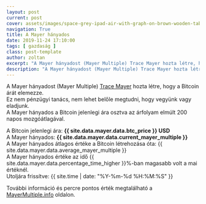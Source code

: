 ```yaml
---
layout: post
current: post
cover: assets/images/space-grey-ipad-air-with-graph-on-brown-wooden-table.jpg
navigation: True
title: A Mayer hányados
date: 2019-11-24 17:10:00
tags: [ gazdaság ]
class: post-template
author: zoltan
excerpt: "A Mayer hányadost (Mayer Multiple) Trace Mayer hozta létre, hogy a Bitcoin árát elemezze."
description: "A Mayer hányadost (Mayer Multiple) Trace Mayer hozta létre, hogy a Bitcoin árát elemezze."
---
```

A Mayer hányadost (Mayer Multiple) [Trace Mayer](https://twitter.com/tracemayer) hozta létre, hogy a Bitcoin árát elemezze.  
Ez nem pénzügyi tanács, nem lehet belőle megtudni, hogy vegyünk vagy eladjunk.  
A Mayer hányados a Bitcoin jelenlegi ára osztva az árfolyam elmúlt 200 napos mozgóátlagával.

A Bitcoin jelenlegi ára: **{{ site.data.mayer.data.btc_price }} USD**  
A Mayer hányados: **{{ site.data.mayer.data.current_mayer_multiple }}**  
A Mayer hányados átlagos értéke a Bitcoin létrehozása óta: {{ site.data.mayer.data.average_mayer_multiple }}  
A Mayer hányados értéke az idő {{ site.data.mayer.data.percentage_time_higher }}%-ban magasabb volt a mai értéknél.  
Utoljára frissítve: {{ site.time | date: "%Y-%m-%d %H:%M:%S" }}

További információ és percre pontos érték megtalálható a [MayerMultiple.info](https://mayermultiple.info/) oldalon.
